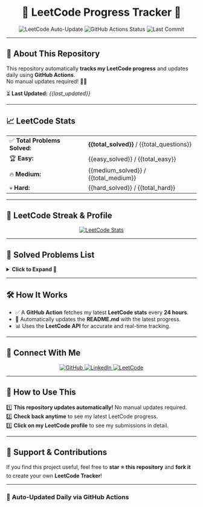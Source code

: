 <h1 align="center">🚀 LeetCode Progress Tracker 🚀</h1>

<p align="center">
  <img src="https://img.shields.io/badge/LeetCode%20Auto--Update-Enabled-blue?style=for-the-badge" alt="LeetCode Auto-Update">
  <img src="https://img.shields.io/github/actions/workflow/status/Charanbyreddy/Leetcode-Progress/leetcode-sync.yml?style=for-the-badge" alt="GitHub Actions Status">
  <img src="https://img.shields.io/github/last-commit/Charanbyreddy/Leetcode-Progress?style=for-the-badge" alt="Last Commit">
</p>

---

## 📌 **About This Repository**
This repository automatically **tracks my LeetCode progress** and updates daily using **GitHub Actions**.  
No manual updates required! 🤖🔥  

⏳ **Last Updated:** _{{last_updated}}_

---

## 📈 **LeetCode Stats**
<table align="center">
  <tr>
    <td>✅ <b>Total Problems Solved:</b></td>
    <td><b>{{total_solved}}</b> / {{total_questions}}</td>
  </tr>
  <tr>
    <td>🏆 <b>Easy:</b></td>
    <td>{{easy_solved}} / {{total_easy}}</td>
  </tr>
  <tr>
    <td>🔥 <b>Medium:</b></td>
    <td>{{medium_solved}} / {{total_medium}}</td>
  </tr>
  <tr>
    <td>💀 <b>Hard:</b></td>
    <td>{{hard_solved}} / {{total_hard}}</td>
  </tr>
</table>

---

## 🎯 **LeetCode Streak & Profile**
<p align="center">
  <a href="https://leetcode.com/raziord2717/">
    <img src="https://leetcard.jacoblin.cool/raziord2717?theme=dark&font=Fira%20Code" alt="LeetCode Stats">
  </a>
</p>

---

## 📝 **Solved Problems List**
<details>
  <summary><b>Click to Expand 📝</b></summary>

{{problem_list}}

</details>

---

## 🛠 **How It Works**
- ✅ A **GitHub Action** fetches my latest **LeetCode stats** every **24 hours**.
- 🔄 Automatically updates the **README.md** with the latest progress.
- 📊 Uses the **LeetCode API** for accurate and real-time tracking.

---

## 📌 **Connect With Me**
<p align="center">
  <a href="https://github.com/Charanbyreddy" target="_blank">
    <img src="https://img.shields.io/badge/GitHub-Charanbyreddy-black?style=for-the-badge&logo=github" alt="GitHub">
  </a>
  <a href="https://www.linkedin.com/in/yourprofile/" target="_blank">
    <img src="https://img.shields.io/badge/LinkedIn-Charanbyreddy-blue?style=for-the-badge&logo=linkedin" alt="LinkedIn">
  </a>
  <a href="https://leetcode.com/raziord2717/" target="_blank">
    <img src="https://img.shields.io/badge/LeetCode-Profile-orange?style=for-the-badge&logo=leetcode" alt="LeetCode">
  </a>
</p>

---

## 🎯 **How to Use This**
1️⃣ **This repository updates automatically!** No manual updates required.  
2️⃣ **Check back anytime** to see my latest LeetCode progress.  
3️⃣ **Click on my LeetCode profile** to see my submissions in detail.  

---

## 🌟 **Support & Contributions**
If you find this project useful, feel free to **star ⭐ this repository** and **fork it** to create your own **LeetCode Tracker**!  

---

### 🚀 **Auto-Updated Daily via GitHub Actions**
